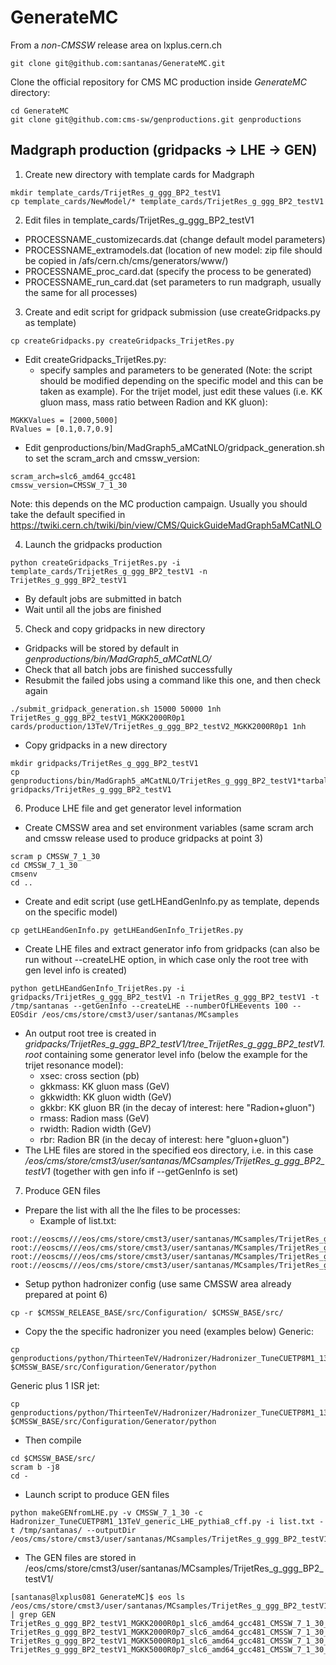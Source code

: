 # GenerateMC

From a *non-CMSSW* release area on lxplus.cern.ch
```
git clone git@github.com:santanas/GenerateMC.git
```

Clone the official repository for CMS MC production inside *GenerateMC* directory:
```
cd GenerateMC
git clone git@github.com:cms-sw/genproductions.git genproductions
```

## Madgraph production (gridpacks -> LHE -> GEN)

1) Create new directory with template cards for Madgraph
```
mkdir template_cards/TrijetRes_g_ggg_BP2_testV1
cp template_cards/NewModel/* template_cards/TrijetRes_g_ggg_BP2_testV1
```

2) Edit files in template_cards/TrijetRes_g_ggg_BP2_testV1
* PROCESSNAME_customizecards.dat (change default model parameters)
* PROCESSNAME_extramodels.dat (location of new model: zip file should be copied in /afs/cern.ch/cms/generators/www/)
* PROCESSNAME_proc_card.dat (specify the process to be generated)
* PROCESSNAME_run_card.dat (set parameters to run madgraph, usually the same for all processes)

3) Create and edit script for gridpack submission (use createGridpacks.py as template)
```
cp createGridpacks.py createGridpacks_TrijetRes.py
```
* Edit createGridpacks_TrijetRes.py: 
  * specify samples and parameters to be generated (Note: the script should be modified depending on the specific model and this can be taken as example). For the trijet model, just edit these values (i.e. KK gluon mass, mass ratio between Radion and KK gluon):
```
MGKKValues = [2000,5000]
RValues = [0.1,0.7,0.9]
```
* Edit genproductions/bin/MadGraph5_aMCatNLO/gridpack_generation.sh to set the scram_arch and cmssw_version:
```
scram_arch=slc6_amd64_gcc481
cmssw_version=CMSSW_7_1_30
```
Note: this depends on the MC production campaign. Usually you should take the default specified in https://twiki.cern.ch/twiki/bin/view/CMS/QuickGuideMadGraph5aMCatNLO

4) Launch the gridpacks production
```
python createGridpacks_TrijetRes.py -i template_cards/TrijetRes_g_ggg_BP2_testV1 -n TrijetRes_g_ggg_BP2_testV1
```
* By default jobs are submitted in batch 
* Wait until all the jobs are finished

5) Check and copy gridpacks in new directory
* Gridpacks will be stored by default in *genproductions/bin/MadGraph5_aMCatNLO/*
* Check that all batch jobs are finished successfully 
* Resubmit the failed jobs using a command like this one, and then check again
```
./submit_gridpack_generation.sh 15000 50000 1nh TrijetRes_g_ggg_BP2_testV1_MGKK2000R0p1 cards/production/13TeV/TrijetRes_g_ggg_BP2_testV2_MGKK2000R0p1 1nh
```
* Copy gridpacks in a new directory
```
mkdir gridpacks/TrijetRes_g_ggg_BP2_testV1
cp genproductions/bin/MadGraph5_aMCatNLO/TrijetRes_g_ggg_BP2_testV1*tarball.tar.xz gridpacks/TrijetRes_g_ggg_BP2_testV1
```

6) Produce LHE file and get generator level information
* Create CMSSW area and set environment variables (same scram arch and cmssw release used to produce gridpacks at point 3)
```
scram p CMSSW_7_1_30
cd CMSSW_7_1_30
cmsenv
cd ..
```
* Create and edit script (use getLHEandGenInfo.py as template, depends on the specific model)
```
cp getLHEandGenInfo.py getLHEandGenInfo_TrijetRes.py
```
* Create LHE files and extract generator info from gridpacks (can also be run without  --createLHE option, in which case only the root tree with gen level info is created)
```
python getLHEandGenInfo_TrijetRes.py -i gridpacks/TrijetRes_g_ggg_BP2_testV1 -n TrijetRes_g_ggg_BP2_testV1 -t /tmp/santanas --getGenInfo --createLHE --numberOfLHEevents 100 --EOSdir /eos/cms/store/cmst3/user/santanas/MCsamples
```
* An output root tree is created in *gridpacks/TrijetRes_g_ggg_BP2_testV1/tree_TrijetRes_g_ggg_BP2_testV1.root* containing some generator level info (below the example for the trijet resonance model):
   * xsec: cross section (pb)
   * gkkmass: KK gluon mass (GeV)
   * gkkwidth: KK gluon width (GeV)
   * gkkbr: KK gluon BR (in the decay of interest: here "Radion+gluon")
   * rmass: Radion mass (GeV)
   * rwidth: Radion width (GeV)
   * rbr: Radion BR (in the decay of interest: here "gluon+gluon")
* The LHE files are stored in the specified eos directory, i.e. in this case */eos/cms/store/cmst3/user/santanas/MCsamples/TrijetRes_g_ggg_BP2_testV1* (together with gen info if --getGenInfo is set)

7) Produce GEN files
* Prepare the list with all the lhe files to be processes:
  * Example of list.txt:
```
root://eoscms///eos/cms/store/cmst3/user/santanas/MCsamples/TrijetRes_g_ggg_BP2_testV1/TrijetRes_g_ggg_BP2_testV1_MGKK2000R0p1_slc6_amd64_gcc481_CMSSW_7_1_30.lhe
root://eoscms///eos/cms/store/cmst3/user/santanas/MCsamples/TrijetRes_g_ggg_BP2_testV1/TrijetRes_g_ggg_BP2_testV1_MGKK2000R0p7_slc6_amd64_gcc481_CMSSW_7_1_30.lhe
root://eoscms///eos/cms/store/cmst3/user/santanas/MCsamples/TrijetRes_g_ggg_BP2_testV1/TrijetRes_g_ggg_BP2_testV1_MGKK5000R0p1_slc6_amd64_gcc481_CMSSW_7_1_30.lhe
root://eoscms///eos/cms/store/cmst3/user/santanas/MCsamples/TrijetRes_g_ggg_BP2_testV1/TrijetRes_g_ggg_BP2_testV1_MGKK5000R0p7_slc6_amd64_gcc481_CMSSW_7_1_30.lhe
```
* Setup python hadronizer config (use same CMSSW area already prepared at point 6)
```
cp -r $CMSSW_RELEASE_BASE/src/Configuration/ $CMSSW_BASE/src/
```
* Copy the the specific hadronizer you need (examples below)
Generic: 
```
cp genproductions/python/ThirteenTeV/Hadronizer/Hadronizer_TuneCUETP8M1_13TeV_generic_LHE_pythia8_cff.py $CMSSW_BASE/src/Configuration/Generator/python
```
Generic plus 1 ISR jet:
```
cp genproductions/python/ThirteenTeV/Hadronizer/Hadronizer_TuneCUETP8M1_13TeV_MLM_5f_max1j_LHE_pythia8_cff.py $CMSSW_BASE/src/Configuration/Generator/python
```
* Then compile
```
cd $CMSSW_BASE/src/
scram b -j8
cd -
```

* Launch script to produce GEN files
```
python makeGENfromLHE.py -v CMSSW_7_1_30 -c Hadronizer_TuneCUETP8M1_13TeV_generic_LHE_pythia8_cff.py -i list.txt -t /tmp/santanas/ --outputDir /eos/cms/store/cmst3/user/santanas/MCsamples/TrijetRes_g_ggg_BP2_testV1/
```
* The GEN files are stored in /eos/cms/store/cmst3/user/santanas/MCsamples/TrijetRes_g_ggg_BP2_testV1/
```
[santanas@lxplus081 GenerateMC]$ eos ls /eos/cms/store/cmst3/user/santanas/MCsamples/TrijetRes_g_ggg_BP2_testV1/ | grep GEN
TrijetRes_g_ggg_BP2_testV1_MGKK2000R0p1_slc6_amd64_gcc481_CMSSW_7_1_30_GEN.root
TrijetRes_g_ggg_BP2_testV1_MGKK2000R0p7_slc6_amd64_gcc481_CMSSW_7_1_30_GEN.root
TrijetRes_g_ggg_BP2_testV1_MGKK5000R0p1_slc6_amd64_gcc481_CMSSW_7_1_30_GEN.root
TrijetRes_g_ggg_BP2_testV1_MGKK5000R0p7_slc6_amd64_gcc481_CMSSW_7_1_30_GEN.root
```





